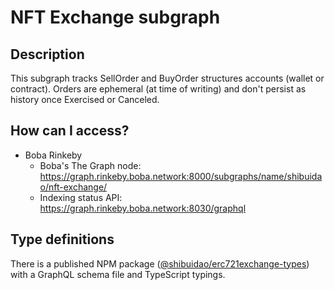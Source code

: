 # NFT Exchange subgraph

## Description

This subgraph tracks SellOrder and BuyOrder structures accounts (wallet or contract). Orders are ephemeral (at time of writing) and don't persist as history once Exercised or Canceled.

## How can I access?

 * Boba Rinkeby
   * Boba's The Graph node: https://graph.rinkeby.boba.network:8000/subgraphs/name/shibuidao/nft-exchange/
   * Indexing status API: https://graph.rinkeby.boba.network:8030/graphql

## Type definitions

There is a published NPM package ([@shibuidao/erc721exchange-types](https://www.npmjs.com/package/@shibuidao/erc721exchange-types)) with a GraphQL schema file and TypeScript typings.
